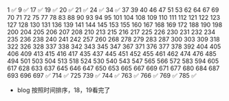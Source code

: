1 ✅
9 ✅
17 ✅
19 ✅
20 ✅
21 ✅
24 ✅
34 ✅
37
39
40
46
47
51
53
62
64
67
69
70
71
72
75
77
78
83
88
90
93
94
95
101
104
108
109
110
111
112
121
122
123
127
128
130
131
136
139
141
144
145
153
155
160
167
168
169
172
188
190
198
200
204
205
206
207
208
210
213
215
216
217
225
226
230
231
232
234
235
236
238
240
241
242
257
260
268
278
279
283
287
300
303
309
318
322
326
328
337
338
342
343
345
347
367
371
376
377
378
392
404
405
406
409
413
415
416
417
435
437
445
451
452
455
461
462
474
476
485
494
501
503
504
513
518
524
530
540
543
547
565
566
572
583
594
605
617
628
633
637
645
646
647
650
653
665
667
669
671
677
680
684
687
693
696
697 ✅
714 ✅
725
739 ✅
744 ✅
763 ✅
766 ✅
769 ✅
785 ✅

* blog 按照时间排序，18，19看完了